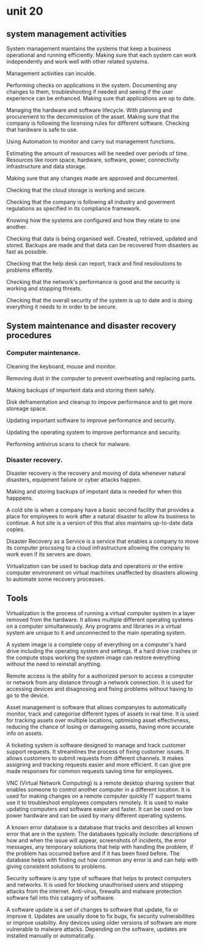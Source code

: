# unit 20

## system management activities
System management maintains the systems that keep a business operational and running efficiently. Making sure that each system can work independently and work well with other related systems.

Management activities can inculde.

Performing checks on applications in the system. Documenting any changes to them, troubleshooting if needed and seeing if the user experience can be enhanced. Making sure that applications are up to date.

Managing the hardware and software lifecycle. With planning and procurement to the decommission of the asset. Making sure that the company is following the licensing rules for different software. Checking that hardware is safe to use.

Using Automation to monitor and carry out management functions.

Estimating the amount of resources will be needed over periods of time. Resources like room space, hardware, software, power, connectivity infrastructure and data storage.

Making sure that any changes made are approved and documented.

Checking that the cloud storage is working and secure.

Checking that the company is following all industry and goverment regulations as specified in its compliance framework.

Knowing how the systems are configured and how they relate to one another.

Checking that data is being organised well. Created, retrieved, updated and stored. Backups are made and that data can be recovered from disasters as fast as possible.

Checking that the help desk can report, track and find resoloutions to problems effiently.

Checking that the network's performance is good and the security is working and stopping threats.

Checking that the overall security of the system is up to date and is doing everything it needs to in order to be secure.

## System maintenance and disaster recovery procedures

### Computer maintenance.

Cleaning the keyboard, mouse and monitor.

Removing dust in the computer to prevent overheating and replacing parts.

Making backups of importent data and storing them safely.

Disk deframentation and cleanup to impove performance and to get more storeage space.

Updating important software to improve performance and security.

Updating the operating system to improve performance and security.

Performing antivirus scans to check for malware.

### Disaster recovery.

Disaster recovery is the recovery and moving of data whenever natural disasters, equipment failure or cyber attacks happen.

Making and storing backups of impotant data is needed for when this happpens.

A cold site is when a company have a basic second facility that provides a place for employees to work after a natural disaster to allow its business to continue. A hot site is a version of this that also maintains up-to-date data copies.

Disaster Recovery as a Service is a service that enables a company to move its computer procssing to a cloud infrastructure allowing the company to work even if its servers are down.

Virtualization can be used to backup data and operations or the entire computer environment on virtual machines unaffected by disasters allowing to automate some recovery processes.

## Tools

Virtualization is the process of running a virtual computer system in a layer removed from the hardware. It allows multiple different operating systems on a computer simultaneously. Any programs and libraries in a virtual system are unique to it and unconnected to the main operating system.

A system image is a complete copy of everything on a computer's hard drive including the operating system and settings. If a hard drive crashes or the compute stops working the system image can restore everything without the need to reinstall anything.

Remote access is the ability for a authorized person to access a computer or network from any distance through a network connection. It is used for accessing devices and disagnosing and fixing problems without having to go to the device.

Asset management is software that allows companyies to automatically monitor, track and categorise different types of assets in real time. It is used for tracking assets over multiple locations, optimising asset effectivness, reducing the chance of losing or damageing assets, having more accurate info on assets.

A ticketing system is software designed to manage and track customer support requests. It streamlines the process of fixing customer issues. It allows customers to submit requests from different channels. It makes assigning and tracking requests easier and more efficient. It can give pre made responses for common requests saving time for employees.

VNC (Virtual Network Computing) is a remote desktop sharing system that enables someone to control another computer in a different location. It is used for making changes on a remote computer quickly IT support teams use it to troubleshoot employees computers remotely. It is used to make updating computers and software easier and faster. It can be used on low power hardware and can be used by many different operating systems.

A known error database is a database that tracks and describes all known error that are in the system. The databases typically include: descriptions of how and when the issue will appear, screenshots of incidents, the error messages, any temporary solutions that help with handling the problem, if the problem has occurred before and if it has been fixed before. The database helps with finding out how common any error is and can help with giving consistent solutions to problems. 

Security software is any type of software that helps to protect computers and networks. It is used for blocking unauthorised users and stopping attacks from the internet. Anti-virus, firewalls and malware protection software fall into this catagory of software.

A software update is a set of changes to software that update, fix or improve it. Updates are usually done to fix bugs, fix security vulnerabilities or improve usability. Any devices using older versions of software are more vulnerable to malware attacks. Depending on the software, updates are installed manually or automatically.
